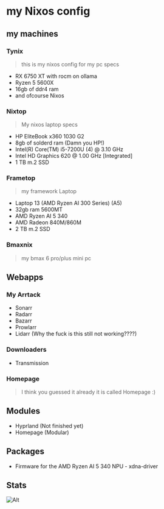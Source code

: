 # my Nixos config
## my machines
### Tynix
> this is my nixos config for my pc 
specs
- RX 6750 XT with rocm on ollama
- Ryzen 5 5600X
- 16gb of ddr4 ram
- and ofcourse Nixos

### Nixtop
> My nixos laptop
specs
- HP EliteBook x360 1030 G2
- 8gb of solderd ram (Damn you HP!)
- Intel(R) Core(TM) i5-7200U (4) @ 3.10 GHz
- Intel HD Graphics 620 @ 1.00 GHz [Integrated]
- 1 TB m.2 SSD
### Frametop
> my framework Laptop
- Laptop 13 (AMD Ryzen AI 300 Series) (A5)
- 32gb ram 5600MT
- AMD Ryzen AI 5 340
- AMD Radeon 840M/860M
- 2 TB m.2 SSD
### Bmaxnix
> my bmax 6 pro/plus mini pc
## Webapps
### My Arrtack
- Sonarr
- Radarr
- Bazarr
- Prowlarr
- Lidarr (Why the fuck is this still not working????)
### Downloaders
- Transmission
### Homepage
> I think you guessed it already it is called Homepage :)
## Modules
- Hyprland (Not finished yet)
- Homepage (Modular)
## Packages
- Firmware for the AMD Ryzen AI 5 340 NPU - xdna-driver
## Stats
![Alt](https://repobeats.axiom.co/api/embed/6df55596c911880937e2f2561b193ba696df4dce.svg "Repobeats analytics image")

